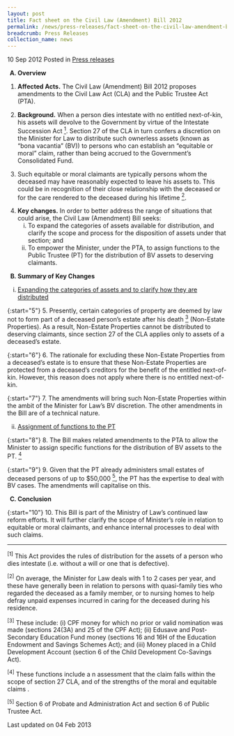 ```yaml
---
layout: post
title: Fact sheet on the Civil Law (Amendment) Bill 2012
permalink: /news/press-releases/fact-sheet-on-the-civil-law-amendment-bill-2012
breadcrumb: Press Releases
collection_name: news
---
```



10 Sep 2012 Posted in [Press releases](/news/press-releases)

<ol style="list-style-type: upper-alpha; font-weight: bold;">
<li>Overview</li>
</ol>


1. **Affected Acts.** The Civil Law (Amendment) Bill 2012 proposes amendments to the Civil Law Act (CLA) and the Public Trustee Act (PTA).

2. **Background.**  When a person dies intestate with no entitled next-of-kin, his assets will devolve to the Government by virtue of the Intestate Succession Act <a href="#fn1"><sup>1</sup></a>. Section 27 of the CLA in turn confers a discretion on the Minister for Law to distribute such ownerless assets (known as “bona vacantia” (BV)) to persons who can establish an “equitable or moral” claim, rather than being accrued to the Government’s Consolidated Fund.

3. Such equitable or moral claimants are typically persons whom the deceased may have reasonably expected to leave his assets to. This could be in recognition of their close relationship with the deceased or for the care rendered to the deceased during his lifetime <a href="#fn2"><sup>2</sup></a>.

<ol start="4">
<li> <strong>Key changes.</strong>  In order to better address the range of situations that could arise, the Civil Law (Amendment) Bill seeks:

<ol style="list-style-type: lower-roman;">

<li>To expand the categories of assets available for distribution, and clarify the scope and process for the disposition of assets under that section; and </li>

<li>To empower the Minister, under the PTA, to assign functions to the Public Trustee (PT) for the distribution of BV assets to deserving claimants.</li>


</ol>

</li>
</ol>

<ol start="2" style="list-style-type: upper-alpha; font-weight: bold;" >
<li>Summary of Key Changes</li>
</ol>

<ol style="list-style-type: lower-roman;">
<li><u>Expanding the categories of assets and to clarify how they are distributed</u></li>
</ol>

{:start="5"}
5. Presently, certain categories of property are deemed by law not to form part of a deceased person’s estate after his death <a href="#fn3"><sup>3</sup></a> (Non-Estate Properties). As a result, Non-Estate Properties cannot be distributed to deserving claimants, since section 27 of the CLA applies only to assets of a deceased’s estate.

{:start="6"}
6. The rationale for excluding these Non-Estate Properties from a deceased’s estate is to ensure that these Non-Estate Properties are protected from a deceased’s creditors for the benefit of the entitled next-of-kin. However, this reason does not apply where there is no entitled next-of-kin.

{:start="7"}
7. The amendments will bring such Non-Estate Properties within the ambit of the Minister for Law’s BV discretion.  The other amendments in the Bill are of a technical nature.


<ol start="2" style="list-style-type: lower-roman;">
<li><u>Assignment of functions to the PT</u></li>
</ol>

{:start="8"}
8. The Bill makes related amendments to the PTA to allow the Minister to assign specific functions for the distribution of BV assets to the PT. <a href="#fn4"><sup>4</sup></a>

{:start="9"}
9. Given that the PT already administers small estates of deceased persons of up to $50,000 <a href="#fn5"><sup>5</sup></a>, the PT has the expertise to deal with BV cases. The amendments will capitalise on this.


<ol start="3" style="font-weight: bold; list-style-type: upper-alpha;">
<li>Conclusion</li>
</ol>


{:start="10"}
10. This Bill is part of the Ministry of Law’s continued law reform efforts.  It will further clarify the scope of Minister’s role in relation to equitable or moral claimants, and enhance internal processes to deal with such claims. 

---

<p id="fn1"><sup>[1]</sup> This Act provides the rules of distribution for the assets of a person who dies intestate (i.e. without a will or one that is defective).</p>

<p id="fn2"><sup>[2]</sup>  On average, the Minister for Law deals with 1 to 2 cases per year, and these have generally been in relation to persons with quasi-family ties who regarded the deceased as a family member, or to nursing homes to help defray unpaid expenses incurred in caring for the deceased during his residence. </p>

<p id="fn3"><sup>[3]</sup>  These include: (i) CPF money for which no prior or valid nomination was made (sections 24(3A) and 25 of the CPF Act); (ii) Edusave and Post-Secondary Education Fund money (sections 16 and 16H of the Education Endowment and Savings Schemes Act); and (iii) Money placed in a Child Development Account (section 6 of the Child Development Co-Savings Act).</p>

<p id="fn4"><sup>[4]</sup>  These functions include a n assessment that the claim falls within the scope of section 27 CLA, and of the strengths of the moral and equitable claims .</p>

<p id="fn5"><sup>[5]</sup>  Section 6 of Probate and Administration Act and section 6 of Public Trustee Act.</p>


<p class="right-side-updated">Last updated on 04 Feb 2013</p>




